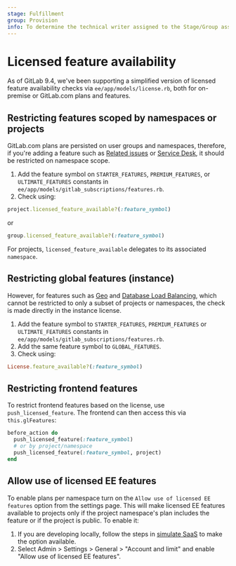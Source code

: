 ```yaml
---
stage: Fulfillment
group: Provision
info: To determine the technical writer assigned to the Stage/Group associated with this page, see https://about.gitlab.com/handbook/engineering/ux/technical-writing/#assignments
---
```


# Licensed feature availability

As of GitLab 9.4, we've been supporting a simplified version of licensed
feature availability checks via `ee/app/models/license.rb`, both for
on-premise or GitLab.com plans and features.

## Restricting features scoped by namespaces or projects

GitLab.com plans are persisted on user groups and namespaces, therefore, if you're adding a
feature such as [Related issues](../user/project/issues/related_issues.md) or
[Service Desk](../user/project/service_desk.md),
it should be restricted on namespace scope.

1. Add the feature symbol on `STARTER_FEATURES`, `PREMIUM_FEATURES`, or `ULTIMATE_FEATURES` constants in
  `ee/app/models/gitlab_subscriptions/features.rb`.
1. Check using:

```ruby
project.licensed_feature_available?(:feature_symbol)
```

or

```ruby
group.licensed_feature_available?(:feature_symbol)
```

For projects, `licensed_feature_available` delegates to its associated `namespace`.

## Restricting global features (instance)

However, for features such as [Geo](../administration/geo/index.md) and
[Database Load Balancing](../administration/postgresql/database_load_balancing.md), which cannot be restricted
to only a subset of projects or namespaces, the check is made directly in
the instance license.

1. Add the feature symbol to `STARTER_FEATURES`, `PREMIUM_FEATURES` or `ULTIMATE_FEATURES` constants in
  `ee/app/models/gitlab_subscriptions/features.rb`.
1. Add the same feature symbol to `GLOBAL_FEATURES`.
1. Check using:

```ruby
License.feature_available?(:feature_symbol)
```

## Restricting frontend features

To restrict frontend features based on the license, use `push_licensed_feature`.
The frontend can then access this via `this.glFeatures`:

```ruby
before_action do
  push_licensed_feature(:feature_symbol)
  # or by project/namespace
  push_licensed_feature(:feature_symbol, project)
end
```

## Allow use of licensed EE features

To enable plans per namespace turn on the `Allow use of licensed EE features` option from the settings page.
This will make licensed EE features available to projects only if the project namespace's plan includes the feature
or if the project is public. To enable it:

1. If you are developing locally, follow the steps in [simulate SaaS](ee_features.md#act-as-saas) to make the option available.
1. Select Admin > Settings > General > "Account and limit" and enable "Allow use of licensed EE features".

